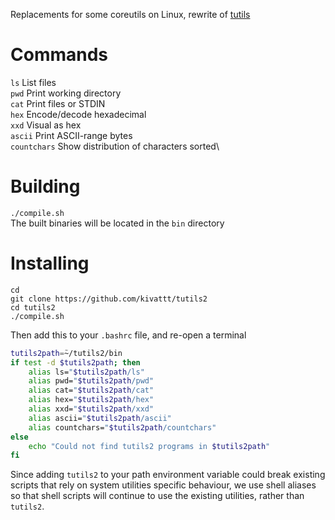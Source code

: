 Replacements for some coreutils on Linux, rewrite of [tutils](https://github.com/kivattt/tutils)

# Commands
`ls` List files\
`pwd` Print working directory\
`cat` Print files or STDIN\
`hex` Encode/decode hexadecimal\
`xxd` Visual as hex\
`ascii` Print ASCII-range bytes\
`countchars` Show distribution of characters sorted\

# Building
`./compile.sh`\
The built binaries will be located in the `bin` directory

# Installing
```console
cd
git clone https://github.com/kivattt/tutils2
cd tutils2
./compile.sh
```
Then add this to your `.bashrc` file, and re-open a terminal
```bash
tutils2path=̃~/tutils2/bin
if test -d $tutils2path; then
    alias ls="$tutils2path/ls"
    alias pwd="$tutils2path/pwd"
    alias cat="$tutils2path/cat"
    alias hex="$tutils2path/hex"
    alias xxd="$tutils2path/xxd"
    alias ascii="$tutils2path/ascii"
    alias countchars="$tutils2path/countchars"
else
    echo "Could not find tutils2 programs in $tutils2path"
fi
```

Since adding `tutils2` to your path environment variable could break existing scripts that rely on system utilities specific behaviour, we use shell aliases so that shell scripts will continue to use the existing utilities, rather than `tutils2`.
